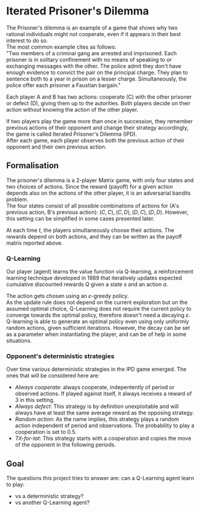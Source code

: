 # Iterated Prisoner's Dilemma

The Prisoner's dilemma is an example of a game that shows why two rational individuals might not cooperate, even if it appears in their best interest to do so.  
The most common example cites as follows:  
"Two members of a criminal gang are arrested and imprisoned. Each prisoner is in solitary confinement with no means of speaking to or exchanging messages with the other. The police admit they don't have enough evidence to convict the pair 
on the principal charge. They plan to sentence both to a year in prison on a lesser charge. Simultaneously, the police offer each prisoner a Faustian bargain."

Each player A and B has two actions: cooperate (C) with the other prisoner or defect (D), giving them up to the autorities. Both players decide on their action without knowing the action of the other player.

If two players play the game more than once in succession, they remember previous actions of their opponent and change their strategy accordingly, the game is called Iterated Prisoner's Dilemma (IPD).  
After each game, each player observes both the previous action of their opponent and their own previous action.

## Formalisation
The prisoner's dilemma is a 2-player Matrix game, with only four states and two choices of actions. Since the reward (payoff) for a given action depends also on the actions of the other player, it is an adversarial bandits problem.  
The four states consist of all possible combinations of actions for (A's previous action, B's previous action): $(C,C), (C,D), (D,C), (D,D)$. However, this setting can be simplified in some cases presented later.

At each time $t$, the players simultaneously choose their actions. The rewards depend on both actions, and they can be written as the payoff matrix reported above.  

### Q-Learning 
Our player (agent) learns the value function via Q-learning, a reinforcement learning technique developed in $1989$ that iteratively updates expected cumulative discounted rewards $Q$ given a state $s$ and an action $a$.

The action gets chosen using an $\varepsilon$-greedy policy.  
As the update rule does not depend on the current exploration but on the assumed optimal choice, Q-Learning does not require the current policy to converge towards the optimal policy, therefore doesn't need a decaying $\varepsilon$. 
Q-learning is able to generate an optimal policy even using only uniformly random actions, given sufficient iterations. However, the decay can be set as a parameter when instantiating the player, and can be of help in some situations.

### Opponent's deterministic strategies
Over time various deterministic strategies in the IPD game emerged. The ones that will be considered here are:
* *Always cooperate*: always cooperate, indepentently of period or observed actions. If played against itself, it always receives a reward of 3 in this setting.
* *Always defect*:  This strategy is by definition unexploitable and will always have at least the same average reward as the opposing strategy.
* *Random action*: As the name implies, this strategy plays a random action independent of period and observations. The probability to play a cooperation is set to $0.5$.
* *Tit-for-tat*: This strategy starts with a cooperation and copies the move of the opponent in the following periods.

## Goal
The questions this project tries to answer are: can a Q-Learning agent learn to play:
* vs a deterministic strategy?
* vs another Q-Learning agent?

